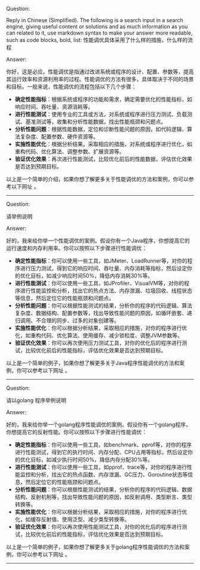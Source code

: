 Question:

Reply in Chinese (Simplified).
The following is a search input in a search engine, giving useful content or solutions and as much information as you can related to it, use markdown syntax to make your answer more readable, such as code blocks, bold, list:
性能调优具体采用了什么样的措施，什么样的流程

Answer:

你好，这是必应。性能调优是指通过改进系统或程序的设计、配置、参数等，提高其运行效率和资源利用率的过程。性能调优的方法有很多，具体取决于不同的场景和目标。一般来说，性能调优的流程包括以下几个步骤：

- **确定性能指标**：根据系统或程序的功能和需求，确定需要优化的性能指标，如响应时间、吞吐量、资源消耗等。
- **进行性能测试**：使用专业的工具或方法，对系统或程序进行压力测试、负载测试、基准测试等，收集和分析性能数据，找出性能瓶颈和问题点。
- **分析性能问题**：根据性能数据，定位和诊断性能问题的原因，如代码逻辑、算法复杂度、配置参数、硬件资源等。
- **实施性能优化**：根据分析结果，采取相应的措施，对系统或程序进行优化，如重构代码、优化算法、调整参数、扩展资源等。
- **验证优化效果**：再次进行性能测试，比较优化前后的性能数据，评估优化效果是否达到预期目标。

以上是一个简单的介绍，如果你想了解更多关于性能调优的方法和案例，你可以参考以下网址  。


<hr/>

Question:

请举例说明

Answer:

好的，我来给你举一个性能调优的案例。假设你有一个Java程序，你想提高它的运行速度和内存利用率。你可以按照以下步骤进行性能调优：

- **确定性能指标**：你可以使用一些工具，如JMeter、LoadRunner等，对你的程序进行压力测试，得到它的响应时间、吞吐量、内存消耗等指标，然后设定你的优化目标，如减少响应时间50%，降低内存消耗30%等。
- **进行性能测试**：你可以使用一些工具，如JProfiler、VisualVM等，对你的程序进行性能监控和分析，找出它的热点方法、内存泄漏、垃圾回收、线程状态等信息，然后定位它的性能瓶颈和问题点。
- **分析性能问题**：你可以根据性能测试的结果，分析你的程序的代码逻辑、算法复杂度、数据结构、配置参数等，找出导致性能问题的原因，如循环嵌套、递归调用、不合理的同步、过多的对象创建等。
- **实施性能优化**：你可以根据分析结果，采取相应的措施，对你的程序进行优化，如重构代码、优化算法、使用缓存、减少锁粒度、调整JVM参数等。
- **验证优化效果**：你可以再次使用压力测试工具，对你的优化后的程序进行测试，比较优化前后的性能指标，评估优化效果是否达到预期目标。

以上是一个简单的例子，如果你想了解更多关于Java程序性能调优的方法和案例，你可以参考以下网址  。


<hr/>

Question:

请以golang 程序举例说明

Answer:

好的，我来给你举一个golang程序性能调优的案例。假设你有一个golang程序，你想提高它的反射性能。你可以按照以下步骤进行性能调优：

- **确定性能指标**：你可以使用一些工具，如benchmark、pprof等，对你的程序进行性能测试，得到它的执行时间、内存分配、CPU占用等指标，然后设定你的优化目标，如减少执行时间50%，降低内存分配30%等。
- **进行性能测试**：你可以使用一些工具，如pprof、trace等，对你的程序进行性能监控和分析，找出它的热点函数、内存泄漏、GC压力、Goroutine状态等信息，然后定位它的性能瓶颈和问题点。
- **分析性能问题**：你可以根据性能测试的结果，分析你的程序的代码逻辑、数据结构、反射机制等，找出导致性能问题的原因，如反射调用、类型断言、类型转换等。
- **实施性能优化**：你可以根据分析结果，采取相应的措施，对你的程序进行优化，如缓存反射值、使用泛型、减少类型转换等。
- **验证优化效果**：你可以再次使用性能测试工具，对你的优化后的程序进行测试，比较优化前后的性能指标，评估优化效果是否达到预期目标。

以上是一个简单的例子，如果你想了解更多关于golang程序性能调优的方法和案例，你可以参考以下网址  。


<hr/>

